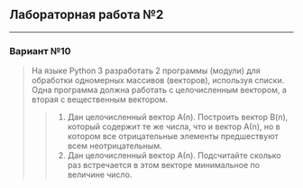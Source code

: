 ## Лабораторная работа №2

---

### Вариант №10

>На языке Python 3 разработать 2 программы (модули) 
для обработки одномерных массивов (векторов), 
используя списки. Одна программа должна работать с 
целочисленным вектором, а вторая с вещественным вектором.
>>1. Дан целочисленный вектор А(n). Построить вектор B(n), 
который содержит те же числа, что и вектор А(n), 
но в котором все отрицательные элементы предшествуют всем неотрицательным.
>>2. Дан целочисленный вектор А(n). 
Подсчитайте сколько раз встречается в этом векторе минимальное по величине число.